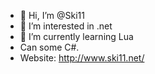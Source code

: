 - 👋 Hi, I’m @Ski11
- 👀 I’m interested in .net
- 🌱 I’m currently learning Lua
- Can some C#.
- Website: http://www.ski11.net/
